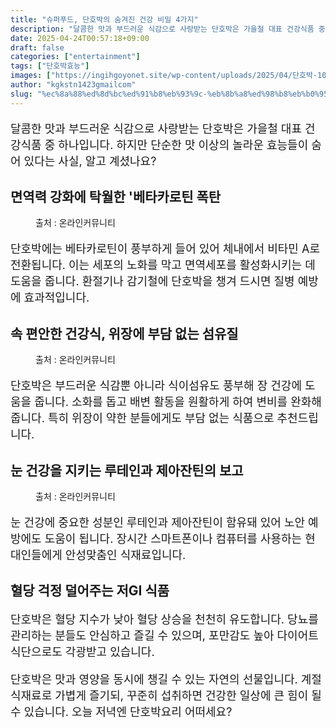 ```yaml
---
title: "슈퍼푸드, 단호박의 숨겨진 건강 비밀 4가지"
description: "달콤한 맛과 부드러운 식감으로 사랑받는 단호박은 가을철 대표 건강식품 중 하나입니다. 하지만 단순한 맛 이상의 놀라운 효능들이 숨어 있다는 사실, 알고 계셨나요?"
date: 2025-04-24T00:57:18+09:00
draft: false
categories: ["entertainment"]
tags: ["단호박효능"]
images: ["https://ingihgoyonet.site/wp-content/uploads/2025/04/단호박-1024x683.png", "https://ingihgoyonet.site/wp-content/uploads/2025/04/단호박먹는-1024x683.png", "https://ingihgoyonet.site/wp-content/uploads/2025/04/단호박찜-1024x683.png"]
author: "kgkstn1423gmailcom"
slug: "%ec%8a%88%ed%8d%bc%ed%91%b8%eb%93%9c-%eb%8b%a8%ed%98%b8%eb%b0%95%ec%9d%98-%ec%88%a8%ea%b2%a8%ec%a7%84-%ea%b1%b4%ea%b0%95-%eb%b9%84%eb%b0%80-4%ea%b0%80%ec%a7%80"
---
```


<p style="font-size:18px">달콤한 맛과 부드러운 식감으로 사랑받는 단호박은 가을철 대표 건강식품 중 하나입니다. 하지만 단순한 맛 이상의 놀라운 효능들이 숨어 있다는 사실, 알고 계셨나요?</p> <h2 >면역력 강화에 탁월한 '베타카로틴 폭탄</h2> <figure ><img src="https://ingihgoyonet.site/wp-content/uploads/2025/04/단호박-1024x683.png" alt="" style="aspect-ratio:16/9;object-fit:cover"/><figcaption >출처 : 온라인커뮤니티</figcaption></figure> <p style="font-size:18px">단호박에는 베타카로틴이 풍부하게 들어 있어 체내에서 비타민 A로 전환됩니다. 이는 세포의 노화를 막고 면역세포를 활성화시키는 데 도움을 줍니다. 환절기나 감기철에 단호박을 챙겨 드시면 질병 예방에 효과적입니다.</p> <h2 >속 편안한 건강식, 위장에 부담 없는 섬유질</h2> <figure ><img src="https://ingihgoyonet.site/wp-content/uploads/2025/04/단호박먹는-1024x683.png" alt="" style="aspect-ratio:16/9;object-fit:cover"/><figcaption >출처 : 온라인커뮤니티</figcaption></figure> <p style="font-size:18px">단호박은 부드러운 식감뿐 아니라 식이섬유도 풍부해 장 건강에 도움을 줍니다. 소화를 돕고 배변 활동을 원활하게 하여 변비를 완화해줍니다. 특히 위장이 약한 분들에게도 부담 없는 식품으로 추천드립니다.</p> <h2 >눈 건강을 지키는 루테인과 제아잔틴의 보고</h2> <figure ><img src="https://ingihgoyonet.site/wp-content/uploads/2025/04/단호박찜-1024x683.png" alt="" style="aspect-ratio:16/9;object-fit:cover"/><figcaption >출처 : 온라인커뮤니티</figcaption></figure> <p style="font-size:18px">눈 건강에 중요한 성분인 루테인과 제아잔틴이 함유돼 있어 노안 예방에도 도움이 됩니다. 장시간 스마트폰이나 컴퓨터를 사용하는 현대인들에게 안성맞춤인 식재료입니다.</p> <h2 >혈당 걱정 덜어주는 저GI 식품</h2> <p style="font-size:18px">단호박은 혈당 지수가 낮아 혈당 상승을 천천히 유도합니다. 당뇨를 관리하는 분들도 안심하고 즐길 수 있으며, 포만감도 높아 다이어트 식단으로도 각광받고 있습니다.</p> <p style="font-size:18px">단호박은 맛과 영양을 동시에 챙길 수 있는 자연의 선물입니다. 계절 식재료로 가볍게 즐기되, 꾸준히 섭취하면 건강한 일상에 큰 힘이 될 수 있습니다. 오늘 저녁엔 단호박요리 어떠세요?</p>